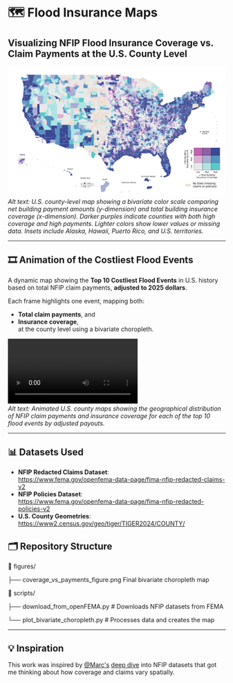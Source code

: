 # 🗺️ Flood Insurance Maps


## Visualizing NFIP Flood Insurance Coverage vs. Claim Payments at the U.S. County Level

![Bivariate choropleth map of NFIP netBuildingPaymentAmount (claim payments) and totalBuildingInsuranceCoverage (insurance coverage) across U.S. counties](figures/coverage_vs_payments_figure.png)
*Alt text: U.S. county-level map showing a bivariate color scale comparing net building payment amounts (y-dimension) and total building insurance coverage (x-dimension). Darker purples indicate counties with both high coverage and high payments. Lighter colors show lower values or missing data. Insets include Alaska, Hawaii, Puerto Rico, and U.S. territories.*

---
## 🎞️ Animation of the Costliest Flood Events

A dynamic map showing the **Top 10 Costliest Flood Events** in U.S. history based on total NFIP claim payments, **adjusted to 2025 dollars**.

Each frame highlights one event, mapping both:
- **Total claim payments**, and  
- **Insurance coverage**,  
at the county level using a bivariate choropleth.

![Animated map showing bivariate choropleth for each of the top 10 costliest flood events](figures/top_10_flood_events_animated.mp4)  
*Alt text: Animated U.S. county maps showing the geographical distribution of NFIP claim payments and insurance coverage for each of the top 10 flood events by adjusted payouts.*

---

## 📊 Datasets Used

- **NFIP Redacted Claims Dataset**:  
  https://www.fema.gov/openfema-data-page/fima-nfip-redacted-claims-v2  
- **NFIP Policies Dataset**:  
  https://www.fema.gov/openfema-data-page/fima-nfip-redacted-policies-v2  
- **U.S. County Geometries**:  
  https://www2.census.gov/geo/tiger/TIGER2024/COUNTY/


## 🗂️ Repository Structure

📁 figures/

├── coverage_vs_payments_figure.png      Final bivariate choropleth map

📁 scripts/

├── download_from_openFEMA.py           # Downloads NFIP datasets from FEMA

└── plot_bivariate_choropleth.py        # Processes data and creates the map




---

## 💡 Inspiration 

This work was inspired by [@Marc's](https://www.linkedin.com/in/markebauer/) [deep dive](https://github.com/mebauer/duckdb-fema-nfip) into  NFIP datasets that got me thinking about how coverage and claims vary spatially.
